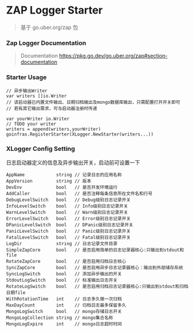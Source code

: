# ZAP Logger Starter

> 基于 go.uber.org/zap 包

### Zap Logger Documentation
> Documentation https://pkg.go.dev/go.uber.org/zap#section-documentation

### Starter Usage
```
// 异步输出Writer
var writers []io.Writer
// 该启动器已内置文件输出、日期归档输出及mongo数据库输出，只需配置打开开关即可
// 若有其它输出需求，可与启动器注册时传递

var yourWriter io.Writer
// TODO your writer
writers = append(writers,yourWriter)
goinfras.RegisterStarter(XLogger.NewStarter(writers...))

```

### XLogger Config Setting
日志启动器定义的信息及异步输出开关，启动前可设置一下
```
AppName            string // 记录日志的应用名称
AppVersion         string // 版本
DevEnv             bool   // 是否开发环境运行
AddCaller          bool   // 是否注释每条信息所在文件名和行号
DebugLevelSwitch   bool   // Debug级别日志记录开关
InfoLevelSwitch    bool   // Info级别日志记录开关
WarnLevelSwitch    bool   // Warn级别日志记录开关
ErrorLevelSwitch   bool   // Error级别日志记录开关
DPanicLevelSwitch  bool   // DPanic级别日志记录开关
PanicLevelSwitch   bool   // Panic级别日志记录开关
FatalLevelSwitch   bool   // Fatal级别日志记录开关
LogDir             string // 日志记录文件目录
SimpleZapCore      bool   // 是否启用简单的日志记录器核心:只输出到stdout和file
RotateZapCore      bool   // 是否启用归档日志核心
SyncZapCore        bool   // 是否启用异步日志记录器核心：输出到外部储存系统
SyncLogSwitch      bool   // 添加异步输出的开关
StdoutLogSwitch    bool   // 标准输出日志开关
RotateLogSwitch    bool   // 是否启用归档日志记录器核心:只输出到stdout和归档日期file
WithRotationTime   int    // 日志多久做一次归档
MaxDayCount        int    // 归档日志最多保留多久
MongoLogSwitch     bool   // mongo存储日志开关
MongoLogCollection string // mongo集合名称
MongoLogExpire     int    // mongo日志超时时间
```